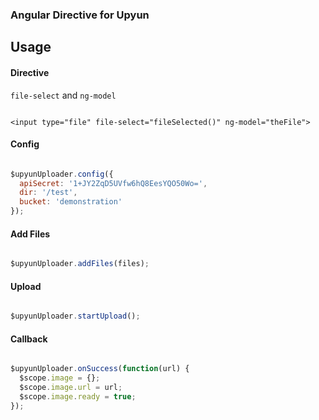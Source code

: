 ### Angular Directive for Upyun

## Usage

#### Directive

`file-select` and `ng-model`

```

<input type="file" file-select="fileSelected()" ng-model="theFile">

```

#### Config

```js

$upyunUploader.config({
  apiSecret: '1+JY2ZqD5UVfw6hQ8EesYQO50Wo=',
  dir: '/test',
  bucket: 'demonstration'
});

```

#### Add Files

```js

$upyunUploader.addFiles(files);


```

#### Upload

```js

$upyunUploader.startUpload();


```

#### Callback

```js

$upyunUploader.onSuccess(function(url) {
  $scope.image = {};
  $scope.image.url = url;
  $scope.image.ready = true;
});

```